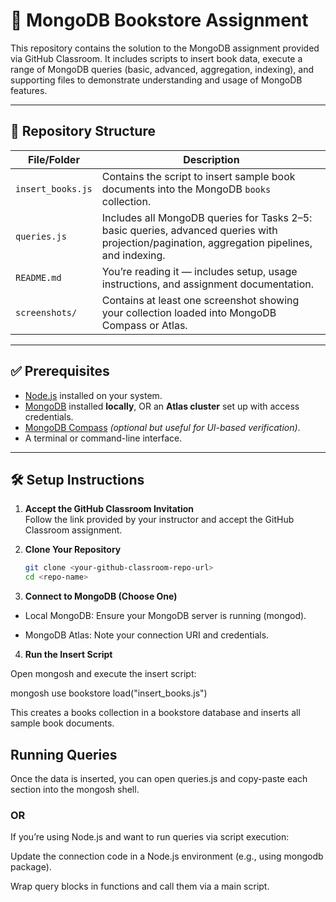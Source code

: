 # 📘 MongoDB Bookstore Assignment

This repository contains the solution to the MongoDB assignment provided via GitHub Classroom. It includes scripts to insert book data, execute a range of MongoDB queries (basic, advanced, aggregation, indexing), and supporting files to demonstrate understanding and usage of MongoDB features.

---

## 📁 Repository Structure

| File/Folder         | Description |
|---------------------|-------------|
| `insert_books.js`   | Contains the script to insert sample book documents into the MongoDB `books` collection. |
| `queries.js`        | Includes all MongoDB queries for Tasks 2–5: basic queries, advanced queries with projection/pagination, aggregation pipelines, and indexing. |
| `README.md`         | You’re reading it — includes setup, usage instructions, and assignment documentation. |
| `screenshots/`      | Contains at least one screenshot showing your collection loaded into MongoDB Compass or Atlas. |

---

## ✅ Prerequisites

- [Node.js](https://nodejs.org/) installed on your system.
- [MongoDB](https://www.mongodb.com/try/download/community) installed **locally**, OR an **Atlas cluster** set up with access credentials.
- [MongoDB Compass](https://www.mongodb.com/products/compass) *(optional but useful for UI-based verification)*.
- A terminal or command-line interface.

---

## 🛠️ Setup Instructions

1. **Accept the GitHub Classroom Invitation**  
   Follow the link provided by your instructor and accept the GitHub Classroom assignment.

2. **Clone Your Repository**
   ```bash
   git clone <your-github-classroom-repo-url>
   cd <repo-name>
   
3. **Connect to MongoDB (Choose One)**

- Local MongoDB: Ensure your MongoDB server is running (mongod).

- MongoDB Atlas: Note your connection URI and credentials.

4. **Run the Insert Script**

Open mongosh and execute the insert script:

mongosh
use bookstore
load("insert_books.js")

This creates a books collection in a bookstore database and inserts all sample book documents.

## Running Queries

Once the data is inserted, you can open queries.js and copy-paste each section into the mongosh shell.

### OR
If you’re using Node.js and want to run queries via script execution:

Update the connection code in a Node.js environment (e.g., using mongodb package).

Wrap query blocks in functions and call them via a main script.
